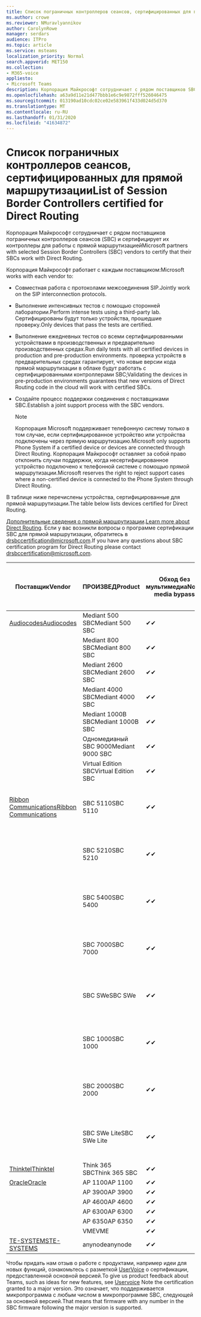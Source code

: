 ```yaml
---
title: Список пограничных контроллеров сеансов, сертифицированных для прямой маршрутизации
ms.author: crowe
ms.reviewer: NMuravlyannikov
author: CarolynRowe
manager: serdars
audience: ITPro
ms.topic: article
ms.service: msteams
localization_priority: Normal
search.appverid: MET150
ms.collection:
- M365-voice
appliesto:
- Microsoft Teams
description: Корпорация Майкрософт сотрудничает с рядом поставщиков SBC и сертифицирует их контроллеры для работы с прямой маршрутизацией.
ms.openlocfilehash: a63a9d11e21d477bbb1e6c9e9872fff526046475
ms.sourcegitcommit: 013190ad10cdc02ce02e583961f433d024d5d370
ms.translationtype: MT
ms.contentlocale: ru-RU
ms.lasthandoff: 01/31/2020
ms.locfileid: "41634872"
---
```

# <a name="list-of-session-border-controllers-certified-for-direct-routing"></a><span data-ttu-id="40fc9-103">Список пограничных контроллеров сеансов, сертифицированных для прямой маршрутизации</span><span class="sxs-lookup"><span data-stu-id="40fc9-103">List of Session Border Controllers certified for Direct Routing</span></span>

<span data-ttu-id="40fc9-104">Корпорация Майкрософт сотрудничает с рядом поставщиков пограничных контроллеров сеансов (SBC) и сертифицирует их контроллеры для работы с прямой маршрутизацией</span><span class="sxs-lookup"><span data-stu-id="40fc9-104">Microsoft partners with selected Session Border Controllers (SBC) vendors to certify that their SBCs work with Direct Routing.</span></span> 

<span data-ttu-id="40fc9-105">Корпорация Майкрософт работает с каждым поставщиком:</span><span class="sxs-lookup"><span data-stu-id="40fc9-105">Microsoft works with each vendor to:</span></span> 

- <span data-ttu-id="40fc9-106">Совместная работа с протоколами межсоединения SIP.</span><span class="sxs-lookup"><span data-stu-id="40fc9-106">Jointly work on the SIP interconnection protocols.</span></span>
- <span data-ttu-id="40fc9-107">Выполнение интенсивных тестов с помощью сторонней лаборатории.</span><span class="sxs-lookup"><span data-stu-id="40fc9-107">Perform intense tests using a third-party lab.</span></span> <span data-ttu-id="40fc9-108">Сертифицированы будут только устройства, прошедшие проверку.</span><span class="sxs-lookup"><span data-stu-id="40fc9-108">Only devices that pass the tests are certified.</span></span> 
- <span data-ttu-id="40fc9-109">Выполнение ежедневных тестов со всеми сертифицированными устройствами в производственных и предварительно производственных средах.</span><span class="sxs-lookup"><span data-stu-id="40fc9-109">Run daily tests with all certified devices in production and pre-production environments.</span></span> <span data-ttu-id="40fc9-110">проверка устройств в предварительных средах гарантирует, что новые версии кода прямой маршрутизации в облаке будут работать с сертифицированными контроллерами SBC;</span><span class="sxs-lookup"><span data-stu-id="40fc9-110">Validating the devices in pre-production environments guarantees that new versions of Direct Routing code in the cloud will work with certified SBCs.</span></span> 
- <span data-ttu-id="40fc9-111">Создайте процесс поддержки соединения с поставщиками SBC.</span><span class="sxs-lookup"><span data-stu-id="40fc9-111">Establish a joint support process with the SBC vendors.</span></span>


  > [!NOTE]
  > <span data-ttu-id="40fc9-112">Корпорация Microsoft поддерживает телефонную систему только в том случае, если сертифицированное устройство или устройства подключены через прямую маршрутизацию.</span><span class="sxs-lookup"><span data-stu-id="40fc9-112">Microsoft only supports Phone System if a certified device or devices are connected through Direct Routing.</span></span> <span data-ttu-id="40fc9-113">Корпорация Майкрософт оставляет за собой право отклонить случаи поддержки, когда несертифицированное устройство подключено к телефонной системе с помощью прямой маршрутизации.</span><span class="sxs-lookup"><span data-stu-id="40fc9-113">Microsoft reserves the right to reject support cases where a non-certified device is connected to the Phone System through Direct Routing.</span></span> 

<span data-ttu-id="40fc9-114">В таблице ниже перечислены устройства, сертифицированные для прямой маршрутизации.</span><span class="sxs-lookup"><span data-stu-id="40fc9-114">The table below lists devices certified for Direct Routing.</span></span> 

<span data-ttu-id="40fc9-115">[Дополнительные сведения о прямой маршрутизации](https://aka.ms/dr).</span><span class="sxs-lookup"><span data-stu-id="40fc9-115">[Learn more about Direct Routing](https://aka.ms/dr).</span></span> <span data-ttu-id="40fc9-116">Если у вас возникли вопросы о программе сертификации SBC для прямой маршрутизации, обратитесь в drsbccertification@microsoft.com.</span><span class="sxs-lookup"><span data-stu-id="40fc9-116">If you have any questions about SBC certification program for Direct Routing please contact drsbccertification@microsoft.com.</span></span>


|                                                       <span data-ttu-id="40fc9-117">Поставщик</span><span class="sxs-lookup"><span data-stu-id="40fc9-117">Vendor</span></span>                                                        |       <span data-ttu-id="40fc9-118">ПРОИЗВЕД</span><span class="sxs-lookup"><span data-stu-id="40fc9-118">Product</span></span>       | <span data-ttu-id="40fc9-119">Обход без мультимедиа</span><span class="sxs-lookup"><span data-stu-id="40fc9-119">Non-media bypass</span></span> | <span data-ttu-id="40fc9-120">Обход мультимедиа</span><span class="sxs-lookup"><span data-stu-id="40fc9-120">Media bypass</span></span> | <span data-ttu-id="40fc9-121">Версия программного обеспечения</span><span class="sxs-lookup"><span data-stu-id="40fc9-121">Software version</span></span> | <span data-ttu-id="40fc9-122">Проверено с помощью поставщиков E911</span><span class="sxs-lookup"><span data-stu-id="40fc9-122">Validated with E911 providers</span></span> | <span data-ttu-id="40fc9-123">Возможность Елин</span><span class="sxs-lookup"><span data-stu-id="40fc9-123">ELIN capable</span></span>
|---------------------------------------------------------------------------------------------------------------------|---------------------|------------------|--------------|------------------|-----------------|------------------|
| [<span data-ttu-id="40fc9-124">Audiocodes</span><span class="sxs-lookup"><span data-stu-id="40fc9-124">Audiocodes</span></span>](https://www.audiocodes.com/solutions-products/products/products-for-microsoft-365/direct-routing-for-microsoft-teams) |   <span data-ttu-id="40fc9-125">Mediant 500 SBC</span><span class="sxs-lookup"><span data-stu-id="40fc9-125">Mediant 500 SBC</span></span>   |     <span data-ttu-id="40fc9-126">&#10004;</span><span class="sxs-lookup"><span data-stu-id="40fc9-126">&#10004;</span></span>     |   <span data-ttu-id="40fc9-127">&#10004;</span><span class="sxs-lookup"><span data-stu-id="40fc9-127">&#10004;</span></span>    |  <span data-ttu-id="40fc9-128">7.20 а. 250</span><span class="sxs-lookup"><span data-stu-id="40fc9-128">7.20A.250</span></span>   |
|                                                                                                                     |   <span data-ttu-id="40fc9-129">Mediant 800 SBC</span><span class="sxs-lookup"><span data-stu-id="40fc9-129">Mediant 800 SBC</span></span>   |     <span data-ttu-id="40fc9-130">&#10004;</span><span class="sxs-lookup"><span data-stu-id="40fc9-130">&#10004;</span></span>     |   <span data-ttu-id="40fc9-131">&#10004;</span><span class="sxs-lookup"><span data-stu-id="40fc9-131">&#10004;</span></span>     |  <span data-ttu-id="40fc9-132">7.20 а. 250</span><span class="sxs-lookup"><span data-stu-id="40fc9-132">7.20A.250</span></span>   |    |    |
|                                                                                                                     |  <span data-ttu-id="40fc9-133">Mediant 2600 SBC</span><span class="sxs-lookup"><span data-stu-id="40fc9-133">Mediant 2600 SBC</span></span>   |     <span data-ttu-id="40fc9-134">&#10004;</span><span class="sxs-lookup"><span data-stu-id="40fc9-134">&#10004;</span></span>     |   <span data-ttu-id="40fc9-135">&#10004;</span><span class="sxs-lookup"><span data-stu-id="40fc9-135">&#10004;</span></span>    |  <span data-ttu-id="40fc9-136">7.20 а. 250</span><span class="sxs-lookup"><span data-stu-id="40fc9-136">7.20A.250</span></span>   |     |    |    
|                                                                                                                     |  <span data-ttu-id="40fc9-137">Mediant 4000 SBC</span><span class="sxs-lookup"><span data-stu-id="40fc9-137">Mediant 4000 SBC</span></span>   |     <span data-ttu-id="40fc9-138">&#10004;</span><span class="sxs-lookup"><span data-stu-id="40fc9-138">&#10004;</span></span>     |   <span data-ttu-id="40fc9-139">&#10004;</span><span class="sxs-lookup"><span data-stu-id="40fc9-139">&#10004;</span></span>     |  <span data-ttu-id="40fc9-140">7.20 а. 250</span><span class="sxs-lookup"><span data-stu-id="40fc9-140">7.20A.250</span></span>   |     |    |    
|                                                                                                                     | <span data-ttu-id="40fc9-141">Mediant 1000B SBC</span><span class="sxs-lookup"><span data-stu-id="40fc9-141">Mediant 1000B  SBC</span></span>  |     <span data-ttu-id="40fc9-142">&#10004;</span><span class="sxs-lookup"><span data-stu-id="40fc9-142">&#10004;</span></span>     |   <span data-ttu-id="40fc9-143">Pending</span><span class="sxs-lookup"><span data-stu-id="40fc9-143">Pending</span></span>     |  <span data-ttu-id="40fc9-144">7.20 а. 250</span><span class="sxs-lookup"><span data-stu-id="40fc9-144">7.20A.250</span></span>  |    |    |    
|                                                                                                                     | <span data-ttu-id="40fc9-145">Одномедианый SBC 9000</span><span class="sxs-lookup"><span data-stu-id="40fc9-145">Mediant 9000  SBC</span></span>  |     <span data-ttu-id="40fc9-146">&#10004;</span><span class="sxs-lookup"><span data-stu-id="40fc9-146">&#10004;</span></span>     |   <span data-ttu-id="40fc9-147">&#10004;</span><span class="sxs-lookup"><span data-stu-id="40fc9-147">&#10004;</span></span>     |  <span data-ttu-id="40fc9-148">7.20 а. 250</span><span class="sxs-lookup"><span data-stu-id="40fc9-148">7.20A.250</span></span>   |    |    |                                                                       
|                                                                                                                     | <span data-ttu-id="40fc9-149">Virtual Edition SBC</span><span class="sxs-lookup"><span data-stu-id="40fc9-149">Virtual Edition SBC</span></span> |     <span data-ttu-id="40fc9-150">&#10004;</span><span class="sxs-lookup"><span data-stu-id="40fc9-150">&#10004;</span></span>     |   <span data-ttu-id="40fc9-151">&#10004;</span><span class="sxs-lookup"><span data-stu-id="40fc9-151">&#10004;</span></span>     |  <span data-ttu-id="40fc9-152">7.20 а. 250</span><span class="sxs-lookup"><span data-stu-id="40fc9-152">7.20A.250</span></span> |    |    |    
|  [<span data-ttu-id="40fc9-153">Ribbon Communications</span><span class="sxs-lookup"><span data-stu-id="40fc9-153">Ribbon Communications</span></span>](https://ribboncommunications.com/solutions/enterprise-solutions/microsoft-skype-business)  |      <span data-ttu-id="40fc9-154">SBC 5110</span><span class="sxs-lookup"><span data-stu-id="40fc9-154">SBC 5110</span></span>       |     <span data-ttu-id="40fc9-155">&#10004;</span><span class="sxs-lookup"><span data-stu-id="40fc9-155">&#10004;</span></span>     |   <span data-ttu-id="40fc9-156">&#10004;</span><span class="sxs-lookup"><span data-stu-id="40fc9-156">&#10004;</span></span>    |       <span data-ttu-id="40fc9-157">V 7.2</span><span class="sxs-lookup"><span data-stu-id="40fc9-157">V7.2</span></span>       |  <span data-ttu-id="40fc9-158">Интрадо ЕРС</span><span class="sxs-lookup"><span data-stu-id="40fc9-158">Intrado ERS</span></span> <br><span data-ttu-id="40fc9-159">Интрадо ЕГВ</span><span class="sxs-lookup"><span data-stu-id="40fc9-159">Intrado EGW</span></span> |   <span data-ttu-id="40fc9-160">Нет</span><span class="sxs-lookup"><span data-stu-id="40fc9-160">No</span></span> |    
|                                                                                                                     |      <span data-ttu-id="40fc9-161">SBC 5210</span><span class="sxs-lookup"><span data-stu-id="40fc9-161">SBC 5210</span></span>       |     <span data-ttu-id="40fc9-162">&#10004;</span><span class="sxs-lookup"><span data-stu-id="40fc9-162">&#10004;</span></span>     |  <span data-ttu-id="40fc9-163">&#10004;</span><span class="sxs-lookup"><span data-stu-id="40fc9-163">&#10004;</span></span>    |       <span data-ttu-id="40fc9-164">V 7.2</span><span class="sxs-lookup"><span data-stu-id="40fc9-164">V7.2</span></span>       |   <span data-ttu-id="40fc9-165">Интрадо ЕРС</span><span class="sxs-lookup"><span data-stu-id="40fc9-165">Intrado ERS</span></span> <br><span data-ttu-id="40fc9-166">Интрадо ЕГВ</span><span class="sxs-lookup"><span data-stu-id="40fc9-166">Intrado EGW</span></span>  | <span data-ttu-id="40fc9-167">Нет</span><span class="sxs-lookup"><span data-stu-id="40fc9-167">No</span></span>   |    
|                                                                                                                     |      <span data-ttu-id="40fc9-168">SBC 5400</span><span class="sxs-lookup"><span data-stu-id="40fc9-168">SBC 5400</span></span>       |     <span data-ttu-id="40fc9-169">&#10004;</span><span class="sxs-lookup"><span data-stu-id="40fc9-169">&#10004;</span></span>     |   <span data-ttu-id="40fc9-170">&#10004;</span><span class="sxs-lookup"><span data-stu-id="40fc9-170">&#10004;</span></span>   |       <span data-ttu-id="40fc9-171">V 7.2</span><span class="sxs-lookup"><span data-stu-id="40fc9-171">V7.2</span></span>       |  <span data-ttu-id="40fc9-172">Интрадо ЕРС</span><span class="sxs-lookup"><span data-stu-id="40fc9-172">Intrado ERS</span></span> <br><span data-ttu-id="40fc9-173">Интрадо ЕГВ</span><span class="sxs-lookup"><span data-stu-id="40fc9-173">Intrado EGW</span></span>    |<span data-ttu-id="40fc9-174">Нет</span><span class="sxs-lookup"><span data-stu-id="40fc9-174">No</span></span>|    
|                                                                                                                     |      <span data-ttu-id="40fc9-175">SBC 7000</span><span class="sxs-lookup"><span data-stu-id="40fc9-175">SBC 7000</span></span>       |     <span data-ttu-id="40fc9-176">&#10004;</span><span class="sxs-lookup"><span data-stu-id="40fc9-176">&#10004;</span></span>     |   <span data-ttu-id="40fc9-177">&#10004;</span><span class="sxs-lookup"><span data-stu-id="40fc9-177">&#10004;</span></span>    |       <span data-ttu-id="40fc9-178">V 7.2</span><span class="sxs-lookup"><span data-stu-id="40fc9-178">V7.2</span></span>       |   <span data-ttu-id="40fc9-179">Интрадо ЕРС</span><span class="sxs-lookup"><span data-stu-id="40fc9-179">Intrado ERS</span></span> <br><span data-ttu-id="40fc9-180">Интрадо ЕГВ</span><span class="sxs-lookup"><span data-stu-id="40fc9-180">Intrado EGW</span></span>  |  <span data-ttu-id="40fc9-181">Нет</span><span class="sxs-lookup"><span data-stu-id="40fc9-181">No</span></span>  |    
|                                                                                                                     |       <span data-ttu-id="40fc9-182">SBC SWe</span><span class="sxs-lookup"><span data-stu-id="40fc9-182">SBC SWe</span></span>       |     <span data-ttu-id="40fc9-183">&#10004;</span><span class="sxs-lookup"><span data-stu-id="40fc9-183">&#10004;</span></span>     |   <span data-ttu-id="40fc9-184">&#10004;</span><span class="sxs-lookup"><span data-stu-id="40fc9-184">&#10004;</span></span>   |       <span data-ttu-id="40fc9-185">V 7.2</span><span class="sxs-lookup"><span data-stu-id="40fc9-185">V7.2</span></span>       |   <span data-ttu-id="40fc9-186">Интрадо ЕРС</span><span class="sxs-lookup"><span data-stu-id="40fc9-186">Intrado ERS</span></span> <br><span data-ttu-id="40fc9-187">Интрадо ЕГВ</span><span class="sxs-lookup"><span data-stu-id="40fc9-187">Intrado EGW</span></span> |   <span data-ttu-id="40fc9-188">Нет</span><span class="sxs-lookup"><span data-stu-id="40fc9-188">No</span></span> |    
|                                                                                                                     |      <span data-ttu-id="40fc9-189">SBC 1000</span><span class="sxs-lookup"><span data-stu-id="40fc9-189">SBC 1000</span></span>       |     <span data-ttu-id="40fc9-190">&#10004;</span><span class="sxs-lookup"><span data-stu-id="40fc9-190">&#10004;</span></span>     |   <span data-ttu-id="40fc9-191">&#10004;</span><span class="sxs-lookup"><span data-stu-id="40fc9-191">&#10004;</span></span>    |      <span data-ttu-id="40fc9-192">v 8.0.3 (сборка 537)</span><span class="sxs-lookup"><span data-stu-id="40fc9-192">v8.0.3 (build 537)</span></span>     |  <span data-ttu-id="40fc9-193">Интрадо ЕРС</span><span class="sxs-lookup"><span data-stu-id="40fc9-193">Intrado ERS</span></span> <br><span data-ttu-id="40fc9-194">Интрадо ЕГВ</span><span class="sxs-lookup"><span data-stu-id="40fc9-194">Intrado EGW</span></span>   |  <span data-ttu-id="40fc9-195">Pending</span><span class="sxs-lookup"><span data-stu-id="40fc9-195">Pending</span></span>  |    
|                                                                                                                     |      <span data-ttu-id="40fc9-196">SBC 2000</span><span class="sxs-lookup"><span data-stu-id="40fc9-196">SBC 2000</span></span>       |     <span data-ttu-id="40fc9-197">&#10004;</span><span class="sxs-lookup"><span data-stu-id="40fc9-197">&#10004;</span></span>     |   <span data-ttu-id="40fc9-198">&#10004;</span><span class="sxs-lookup"><span data-stu-id="40fc9-198">&#10004;</span></span>   |     <span data-ttu-id="40fc9-199">v 8.0.3 (сборка 537)</span><span class="sxs-lookup"><span data-stu-id="40fc9-199">v8.0.3 (build 537)</span></span>     |  <span data-ttu-id="40fc9-200">Интрадо ЕРС</span><span class="sxs-lookup"><span data-stu-id="40fc9-200">Intrado ERS</span></span> <br><span data-ttu-id="40fc9-201">Интрадо ЕГВ</span><span class="sxs-lookup"><span data-stu-id="40fc9-201">Intrado EGW</span></span>  |  <span data-ttu-id="40fc9-202">Pending</span><span class="sxs-lookup"><span data-stu-id="40fc9-202">Pending</span></span>  |    
|                                                                                                                     |    <span data-ttu-id="40fc9-203">SBC SWe Lite</span><span class="sxs-lookup"><span data-stu-id="40fc9-203">SBC SWe Lite</span></span>     |     <span data-ttu-id="40fc9-204">&#10004;</span><span class="sxs-lookup"><span data-stu-id="40fc9-204">&#10004;</span></span>     |  <span data-ttu-id="40fc9-205">&#10004;</span><span class="sxs-lookup"><span data-stu-id="40fc9-205">&#10004;</span></span>    |      <span data-ttu-id="40fc9-206">v 8.0.3 (сборка 216)</span><span class="sxs-lookup"><span data-stu-id="40fc9-206">v8.0.3 (build 216)</span></span>    |  <span data-ttu-id="40fc9-207">Интрадо ЕРС</span><span class="sxs-lookup"><span data-stu-id="40fc9-207">Intrado ERS</span></span> <br><span data-ttu-id="40fc9-208">Интрадо ЕГВ</span><span class="sxs-lookup"><span data-stu-id="40fc9-208">Intrado EGW</span></span>   |  <span data-ttu-id="40fc9-209">Pending</span><span class="sxs-lookup"><span data-stu-id="40fc9-209">Pending</span></span>  |    
|                     [<span data-ttu-id="40fc9-210">Thinktel</span><span class="sxs-lookup"><span data-stu-id="40fc9-210">Thinktel</span></span>](https://www.thinktel.ca/services/think-365/think-365-overview/)                      |    <span data-ttu-id="40fc9-211">Think 365 SBC</span><span class="sxs-lookup"><span data-stu-id="40fc9-211">Think 365 SBC</span></span>    |     <span data-ttu-id="40fc9-212">&#10004;</span><span class="sxs-lookup"><span data-stu-id="40fc9-212">&#10004;</span></span>     |   <span data-ttu-id="40fc9-213">Pending</span><span class="sxs-lookup"><span data-stu-id="40fc9-213">Pending</span></span>    |       <span data-ttu-id="40fc9-214">V1.4</span><span class="sxs-lookup"><span data-stu-id="40fc9-214">V1.4</span></span>       |     |    |    
|                     [<span data-ttu-id="40fc9-215">Oracle</span><span class="sxs-lookup"><span data-stu-id="40fc9-215">Oracle</span></span>](https://www.oracle.com/industries/communications/enterprise-session-border-controller/microsoft.html)                      |    <span data-ttu-id="40fc9-216">AP 1100</span><span class="sxs-lookup"><span data-stu-id="40fc9-216">AP 1100</span></span>      |    <span data-ttu-id="40fc9-217">&#10004;</span><span class="sxs-lookup"><span data-stu-id="40fc9-217">&#10004;</span></span>     |    <span data-ttu-id="40fc9-218">&#10004;</span><span class="sxs-lookup"><span data-stu-id="40fc9-218">&#10004;</span></span>    |   <span data-ttu-id="40fc9-219">8.3.0.0.1</span><span class="sxs-lookup"><span data-stu-id="40fc9-219">8.3.0.0.1</span></span> |    |    |    
|                                                                                                                    |    <span data-ttu-id="40fc9-220">AP 3900</span><span class="sxs-lookup"><span data-stu-id="40fc9-220">AP 3900</span></span>           |    <span data-ttu-id="40fc9-221">&#10004;</span><span class="sxs-lookup"><span data-stu-id="40fc9-221">&#10004;</span></span>     |    <span data-ttu-id="40fc9-222">&#10004;</span><span class="sxs-lookup"><span data-stu-id="40fc9-222">&#10004;</span></span>   |   <span data-ttu-id="40fc9-223">8.3.0.0.1</span><span class="sxs-lookup"><span data-stu-id="40fc9-223">8.3.0.0.1</span></span>  |    |    |    
|                                                                                                                    |      <span data-ttu-id="40fc9-224">AP 4600</span><span class="sxs-lookup"><span data-stu-id="40fc9-224">AP 4600</span></span>         |    <span data-ttu-id="40fc9-225">&#10004;</span><span class="sxs-lookup"><span data-stu-id="40fc9-225">&#10004;</span></span>   |    <span data-ttu-id="40fc9-226">&#10004;</span><span class="sxs-lookup"><span data-stu-id="40fc9-226">&#10004;</span></span>     |     <span data-ttu-id="40fc9-227">8.3.0.0.1</span><span class="sxs-lookup"><span data-stu-id="40fc9-227">8.3.0.0.1</span></span>  |   |    |    
|                                                                                                                    |      <span data-ttu-id="40fc9-228">AP 6300</span><span class="sxs-lookup"><span data-stu-id="40fc9-228">AP 6300</span></span>         |    <span data-ttu-id="40fc9-229">&#10004;</span><span class="sxs-lookup"><span data-stu-id="40fc9-229">&#10004;</span></span>   |    <span data-ttu-id="40fc9-230">&#10004;</span><span class="sxs-lookup"><span data-stu-id="40fc9-230">&#10004;</span></span>     |     <span data-ttu-id="40fc9-231">8.3.0.0.1</span><span class="sxs-lookup"><span data-stu-id="40fc9-231">8.3.0.0.1</span></span>  |   |    |    
|                                                                                                                   |      <span data-ttu-id="40fc9-232">AP 6350</span><span class="sxs-lookup"><span data-stu-id="40fc9-232">AP 6350</span></span>           |    <span data-ttu-id="40fc9-233">&#10004;</span><span class="sxs-lookup"><span data-stu-id="40fc9-233">&#10004;</span></span>   |    <span data-ttu-id="40fc9-234">&#10004;</span><span class="sxs-lookup"><span data-stu-id="40fc9-234">&#10004;</span></span>    |     <span data-ttu-id="40fc9-235">8.3.0.0.1</span><span class="sxs-lookup"><span data-stu-id="40fc9-235">8.3.0.0.1</span></span>  |        |    |                                            
|                                                                                                                    |      <span data-ttu-id="40fc9-236">VME</span><span class="sxs-lookup"><span data-stu-id="40fc9-236">VME</span></span>           |    <span data-ttu-id="40fc9-237">&#10004;</span><span class="sxs-lookup"><span data-stu-id="40fc9-237">&#10004;</span></span>    |    <span data-ttu-id="40fc9-238">&#10004;</span><span class="sxs-lookup"><span data-stu-id="40fc9-238">&#10004;</span></span>    |     <span data-ttu-id="40fc9-239">8.3.0.0.1</span><span class="sxs-lookup"><span data-stu-id="40fc9-239">8.3.0.0.1</span></span>   |    |    |    
|                     [<span data-ttu-id="40fc9-240">TE-SYSTEMS</span><span class="sxs-lookup"><span data-stu-id="40fc9-240">TE-SYSTEMS</span></span>](https://www.anynode.de/anynode-and-microsoft-teams/)                               |     <span data-ttu-id="40fc9-241">anynode</span><span class="sxs-lookup"><span data-stu-id="40fc9-241">anynode</span></span>         |     <span data-ttu-id="40fc9-242">&#10004;</span><span class="sxs-lookup"><span data-stu-id="40fc9-242">&#10004;</span></span>   |  <span data-ttu-id="40fc9-243">&#10004;</span><span class="sxs-lookup"><span data-stu-id="40fc9-243">&#10004;</span></span>   |      <span data-ttu-id="40fc9-244">V3.16.2</span><span class="sxs-lookup"><span data-stu-id="40fc9-244">v3.16.2</span></span>      |     |    |    

<span data-ttu-id="40fc9-245">Чтобы придать нам отзыв о работе с продуктами, например идеи для новых функций, ознакомьтесь с разметкой [UserVoice](https://microsoftteams.uservoice.com) о сертификации, предоставленной основной версией.</span><span class="sxs-lookup"><span data-stu-id="40fc9-245">To give us product feedback about Teams, such as ideas for new features, see [Uservoice](https://microsoftteams.uservoice.com) Note the certification granted to a major version.</span></span> <span data-ttu-id="40fc9-246">Это означает, что поддерживается микропрограмма с любым числом в микропрограмме SBC, следующей за основной версией.</span><span class="sxs-lookup"><span data-stu-id="40fc9-246">That means that firmware with any number in the SBC firmware following the major version is supported.</span></span>
